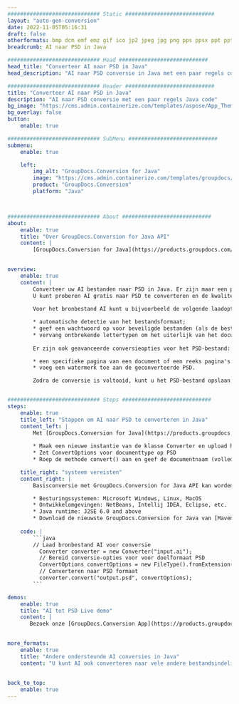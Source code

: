 ```yaml
---
############################# Static ############################
layout: "auto-gen-conversion"
date: 2022-11-05T05:16:31
draft: false
otherformats: bmp dcm emf emz gif ico jp2 jpeg jpg png pps ppsx ppt pptx psb psd svg svgz tga tif tiff webp wmf wmz
breadcrumb: AI naar PSD in Java

############################# Head ############################
head_title: "Converteer AI naar PSD in Java"
head_description: "AI naar PSD conversie in Java met een paar regels code. Converteer meer dan 160 bestandsindelingen met de GroupDocs-documentconversie-API voor Java"

############################# Header ############################
title: "Converteer AI naar PSD in Java"
description: "AI naar PSD conversie met een paar regels Java code"
bg_image: "https://cms.admin.containerize.com/templates/aspose/App_Themes/V3/images/bg/header1.png"
bg_overlay: false
button:
    enable: true

############################# SubMenu ############################
submenu:
    enable: true

    left:
        img_alt: "GroupDocs.Conversion for Java"
        image: "https://cms.admin.containerize.com/templates/groupdocs/images/product-logos/90x90-noborder/groupdocs-conversion-java.png"
        product: "GroupDocs.Conversion"
        platform: "Java"



############################# About ############################
about:
    enable: true
    title: "Over GroupDocs.Conversion for Java API"
    content: |
        [GroupDocs.Conversion for Java](https://products.groupdocs.com/conversion/java/) is een geavanceerde conversie-API voor bestandsindelingen voor het converteren tussen populaire afbeeldings- en documentindelingen zoals Microsoft Office, OpenDocument, PDF, HTML, e-mail, CAD. en nog veel meer met slechts een paar regels code. De native API detecteert automatisch de formaten van de originele documenten en biedt veel opties voor het aanpassen van de geconverteerde documenten. Naast de functie om informatie uit een document te extraheren, ondersteunt het standaard ook het cachen van de conversieresultaten naar de lokale schijf. Elk type cacheopslag kan echter worden ondersteund door de juiste interfaces te implementeren - Amazon S3, Dropbox, Google Drive, Windows Azure, Reddis of andere.
    

overview:
    enable: true
    content: |
        Converteer uw AI bestanden naar PSD in Java. Er zijn maar een paar regels Java code nodig op elk platform naar keuze, zoals Windows, Linux, macOS.
        U kunt proberen AI gratis naar PSD te converteren en de kwaliteit van de conversieresultaten te evalueren. Naast eenvoudige scripts voor bestandsconversie, kunt u meer geavanceerde opties proberen voor het laden van het AI-bronbestand en het opslaan van de PSD-uitvoer. 
        
        Voor het bronbestand AI kunt u bijvoorbeeld de volgende laadopties gebruiken:

        * automatische detectie van het bestandsformaat;
        * geef een wachtwoord op voor beveiligde bestanden (als de bestandsindeling dit ondersteunt);
        * vervang ontbrekende lettertypen om het uiterlijk van het document te behouden.
        
        Er zijn ook geavanceerde conversieopties voor het PSD-bestand:

        * een specifieke pagina van een document of een reeks pagina's converteren;
        * voeg een watermerk toe aan de geconverteerde PSD.

        Zodra de conversie is voltooid, kunt u het PSD-bestand opslaan in uw lokale bestandspad of in opslag van derden, zoals FTP, Amazon S3, Google Drive, Dropbox enz. Let op - om AI te converteren tot PSD, hoeft u geen extra software te installeren, zoals MS Office, Open Office, Adobe Acrobat Reader etc.


############################# Steps ############################
steps:
    enable: true
    title_left: "Stappen om AI naar PSD te converteren in Java"
    content_left: |
        Met [GroupDocs.Conversion for Java](https://products.groupdocs.com/conversion/java/) kunnen ontwikkelaars het AI-bestand eenvoudig converteren naar PSD met een paar regels code.
        
        * Maak een nieuwe instantie van de klasse Converter en upload het bestand AI met het volledige pad
        * Zet ConvertOptions voor documenttype op PSD
        * Roep de methode convert() aan en geef de documentnaam (volledig pad) en formaat (PSD) door als parameter

    title_right: "systeem vereisten"
    content_right: |
        Basisconversie met GroupDocs.Conversion for Java API kan worden gedaan met slechts een paar regels code. Onze API's worden ondersteund op alle belangrijke platforms en besturingssystemen. Voordat u de onderstaande code uitvoert, moet u ervoor zorgen dat de volgende vereisten op uw systeem zijn geïnstalleerd.

        * Besturingssystemen: Microsoft Windows, Linux, MacOS
        * Ontwikkelomgevingen: NetBeans, Intellij IDEA, Eclipse, etc.
        * Java runtime: J2SE 6.0 and above
        * Download de nieuwste GroupDocs.Conversion for Java van [Maven](https://repository.groupdocs.com/webapp/#/artifacts/browse/tree/General/repo/com/groupdocs/groupdocs-conversion)
         
    code: |
        ```java    
        // Laad bronbestand AI voor conversie
          Converter converter = new Converter("input.ai");
          // Bereid conversie-opties voor voor doelformaat PSD
          ConvertOptions convertOptions = new FileType().fromExtension("psd").getConvertOptions();
          // Converteren naar PSD formaat
          converter.convert("output.psd", convertOptions);
        ```

demos:
    enable: true
    title: "AI tot PSD Live demo"
    content: |
       Bezoek onze [GroupDocs.Conversion App](https://products.groupdocs.app/conversion/family) website en probeer AI naar PSD conversie nu. De gratis demo heeft de volgende voordelen:
          

more_formats:
    enable: true
    title: "Andere ondersteunde AI conversies in Java"
    content: "U kunt AI ook converteren naar vele andere bestandsindelingen. Zie de lijst hieronder."
       
       
back_to_top:
    enable: true
---
```

